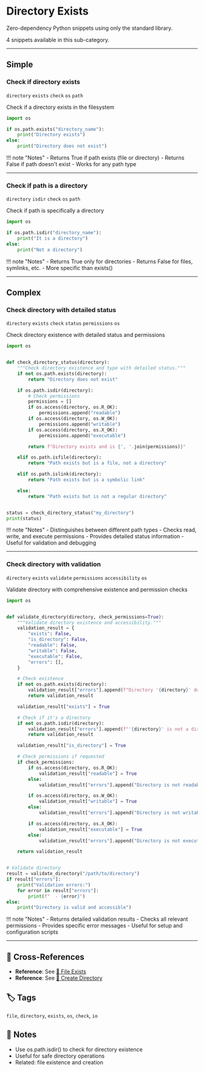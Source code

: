 # Directory Exists

Zero-dependency Python snippets using only the standard library.

4 snippets available in this sub-category.

---

## Simple

###  Check if directory exists

`directory` `exists` `check` `os` `path`

Check if a directory exists in the filesystem

```python
import os

if os.path.exists("directory_name"):
    print("Directory exists")
else:
    print("Directory does not exist")
```

!!! note "Notes"
    - Returns True if path exists (file or directory)
    - Returns False if path doesn't exist
    - Works for any path type

<hr class="snippet-divider">

### Check if path is a directory

`directory` `isdir` `check` `os` `path`

Check if path is specifically a directory

```python
import os

if os.path.isdir("directory_name"):
    print("It is a directory")
else:
    print("Not a directory")
```

!!! note "Notes"
    - Returns True only for directories
    - Returns False for files, symlinks, etc.
    - More specific than exists()

<hr class="snippet-divider">

## Complex

###  Check directory with detailed status

`directory` `exists` `check` `status` `permissions` `os`

Check directory existence with detailed status and permissions

```python
import os


def check_directory_status(directory):
    """Check directory existence and type with detailed status."""
    if not os.path.exists(directory):
        return "Directory does not exist"

    if os.path.isdir(directory):
        # Check permissions
        permissions = []
        if os.access(directory, os.R_OK):
            permissions.append("readable")
        if os.access(directory, os.W_OK):
            permissions.append("writable")
        if os.access(directory, os.X_OK):
            permissions.append("executable")

        return f"Directory exists and is {', '.join(permissions)}"

    elif os.path.isfile(directory):
        return "Path exists but is a file, not a directory"

    elif os.path.islink(directory):
        return "Path exists but is a symbolic link"

    else:
        return "Path exists but is not a regular directory"


status = check_directory_status("my_directory")
print(status)
```

!!! note "Notes"
    - Distinguishes between different path types
    - Checks read, write, and execute permissions
    - Provides detailed status information
    - Useful for validation and debugging

<hr class="snippet-divider">

### Check directory with validation

`directory` `exists` `validate` `permissions` `accessibility` `os`

Validate directory with comprehensive existence and permission checks

```python
import os


def validate_directory(directory, check_permissions=True):
    """Validate directory existence and accessibility."""
    validation_result = {
        "exists": False,
        "is_directory": False,
        "readable": False,
        "writable": False,
        "executable": False,
        "errors": [],
    }

    # Check existence
    if not os.path.exists(directory):
        validation_result["errors"].append(f"Directory '{directory}' does not exist")
        return validation_result

    validation_result["exists"] = True

    # Check if it's a directory
    if not os.path.isdir(directory):
        validation_result["errors"].append(f"'{directory}' is not a directory")
        return validation_result

    validation_result["is_directory"] = True

    # Check permissions if requested
    if check_permissions:
        if os.access(directory, os.R_OK):
            validation_result["readable"] = True
        else:
            validation_result["errors"].append("Directory is not readable")

        if os.access(directory, os.W_OK):
            validation_result["writable"] = True
        else:
            validation_result["errors"].append("Directory is not writable")

        if os.access(directory, os.X_OK):
            validation_result["executable"] = True
        else:
            validation_result["errors"].append("Directory is not executable")

    return validation_result


# Validate directory
result = validate_directory("/path/to/directory")
if result["errors"]:
    print("Validation errors:")
    for error in result["errors"]:
        print(f"  - {error}")
else:
    print("Directory is valid and accessible")
```

!!! note "Notes"
    - Returns detailed validation results
    - Checks all relevant permissions
    - Provides specific error messages
    - Useful for setup and configuration scripts

<hr class="snippet-divider">

## 🔗 Cross-References

- **Reference**: See [📂 File Exists](./file_exists.md)
- **Reference**: See [📂 Create Directory](./create_directory.md)

## 🏷️ Tags

`file`, `directory`, `exists`, `os`, `check`, `io`

## 📝 Notes

- Use os.path.isdir() to check for directory existence
- Useful for safe directory operations
- Related: file existence and creation
